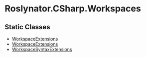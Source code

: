 # Roslynator\.CSharp\.Workspaces

## Static Classes

* [WorkspaceExtensions](../../docs/api/Roslynator/WorkspaceExtensions/README.md)
* [WorkspaceExtensions](../../docs/api/Roslynator/CSharp/WorkspaceExtensions/README.md)
* [WorkspaceSyntaxExtensions](../../docs/api/Roslynator/CSharp/WorkspaceSyntaxExtensions/README.md)
